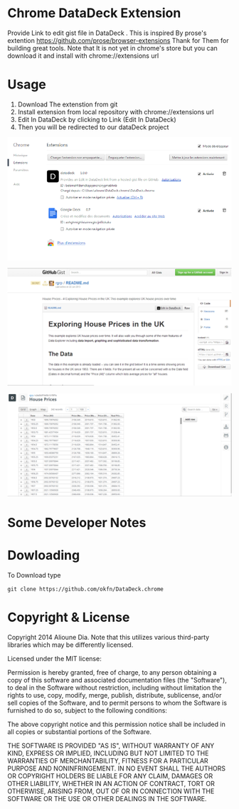 # Chrome DataDeck Extension

Provide Link to edit gist file in DataDeck . This is inspired By prose's extention 
https://github.com/prose/browser-extensions Thank for Them for building great tools.
Note that It is not yet in chrome's store but you can download it and install 
with chrome://extensions url

# Usage

1. Download The extenstion from git 
1. Install extension from local repository with chrome://extensions url
2. Edit In DataDeck by clicking to Link (Edit In DataDeck) 
3. Then you will be redirected to our dataDeck project 



![Alt text](https://raw.githubusercontent.com/aliounedia/features/master/screen_shot.png "screen_shot")

![Alt text](https://raw.githubusercontent.com/aliounedia/features/master/screen_shot3.png "screen_shot3")

![Alt text](https://raw.githubusercontent.com/aliounedia/features/master/screen_shot2.png "screen_shot2")


# Some Developer Notes

# Dowloading

To Download type

    git clone https://github.com/okfn/DataDeck.chrome



# Copyright & License

Copyright 2014 Alioune Dia. Note that this utilizes various third-party
libraries which may be differently licensed.

Licensed under the MIT license:

Permission is hereby granted, free of charge, to any person obtaining a copy of
this software and associated documentation files (the "Software"), to deal in
the Software without restriction, including without limitation the rights to
use, copy, modify, merge, publish, distribute, sublicense, and/or sell copies
of the Software, and to permit persons to whom the Software is furnished to do
so, subject to the following conditions:

The above copyright notice and this permission notice shall be included in all
copies or substantial portions of the Software.

THE SOFTWARE IS PROVIDED "AS IS", WITHOUT WARRANTY OF ANY KIND, EXPRESS OR
IMPLIED, INCLUDING BUT NOT LIMITED TO THE WARRANTIES OF MERCHANTABILITY,
FITNESS FOR A PARTICULAR PURPOSE AND NONINFRINGEMENT. IN NO EVENT SHALL THE
AUTHORS OR COPYRIGHT HOLDERS BE LIABLE FOR ANY CLAIM, DAMAGES OR OTHER
LIABILITY, WHETHER IN AN ACTION OF CONTRACT, TORT OR OTHERWISE, ARISING FROM,
OUT OF OR IN CONNECTION WITH THE SOFTWARE OR THE USE OR OTHER DEALINGS IN THE
SOFTWARE.
